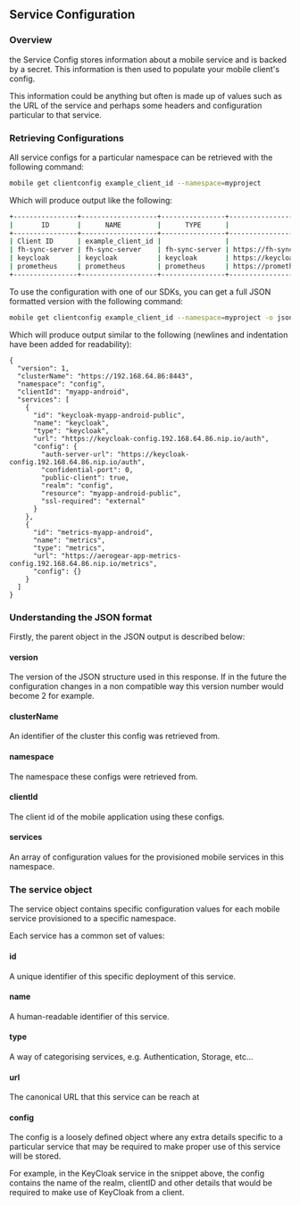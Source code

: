 ## Service Configuration

### Overview
the Service Config stores information about a mobile service and is backed by a secret. This information is then used to populate your mobile client's config.

This information could be anything but often is made up of values such as the URL of the service and perhaps some headers and configuration particular to that service.

### Retrieving Configurations
All service configs for a particular namespace can be retrieved with the following command:
```sh
mobile get clientconfig example_client_id --namespace=myproject
```

Which will produce output like the following:
```sh
+----------------+-------------------+----------------+-------------------------------------------------------+
|       ID       |      NAME         |      TYPE      |                          URL                          |
+----------------+-------------------+----------------+-------------------------------------------------------+
| Client ID      | example_client_id |                |                                                       |
| fh-sync-server | fh-sync-server    | fh-sync-server | https://fh-sync-server-myproject.192.168.64.74.nip.io |
| keycloak       | keycloak          | keycloak       | https://keycloak-myproject.192.168.64.74.nip.io       |
| prometheus     | prometheus        | prometheus     | https://prometheus-myproject.192.168.64.74.nip.io     |
+----------------+-------------------+----------------+-------------------------------------------------------+
```

To use the configuration with one of our SDKs, you can get a full JSON formatted version with the following command:
```sh
mobile get clientconfig example_client_id --namespace=myproject -o json
```

Which will produce output similar to the following (newlines and indentation have been added for readability):
```
{
  "version": 1,
  "clusterName": "https://192.168.64.86:8443",
  "namespace": "config",
  "clientId": "myapp-android",
  "services": [
    {
      "id": "keycloak-myapp-android-public",
      "name": "keycloak",
      "type": "keycloak",
      "url": "https://keycloak-config.192.168.64.86.nip.io/auth",
      "config": {
        "auth-server-url": "https://keycloak-config.192.168.64.86.nip.io/auth",
        "confidential-port": 0,
        "public-client": true,
        "realm": "config",
        "resource": "myapp-android-public",
        "ssl-required": "external"
      }
    },
    {
      "id": "metrics-myapp-android",
      "name": "metrics",
      "type": "metrics",
      "url": "https://aerogear-app-metrics-config.192.168.64.86.nip.io/metrics",
      "config": {}
    }
  ]
}
```

### Understanding the JSON format
Firstly, the parent object in the JSON output is described below:

#### version
The version of the JSON structure used in this response. If in the future the configuration changes in a non compatible way this version number would become 2 for example.

#### clusterName
An identifier of the cluster this config was retrieved from.

#### namespace
The namespace these configs were retrieved from.

#### clientId
The client id of the mobile application using these configs.

#### services
An array of configuration values for the provisioned mobile services in this namespace.

### The service object
The service object contains specific configuration values for each mobile service provisioned to a specific namespace.

Each service has a common set of values:
#### id
A unique identifier of this specific deployment of this service.

#### name
A human-readable identifier of this service.

#### type
A way of categorising services, e.g. Authentication, Storage, etc...

#### url
The canonical URL that this service can be reach at

#### config
The config is a loosely defined object where any extra details specific to a particular service that may be required to make proper use of this service will be stored.

For example, in the KeyCloak service in the snippet above, the config contains the name of the realm, clientID and other details that would be required to make use of KeyCloak from a client.
